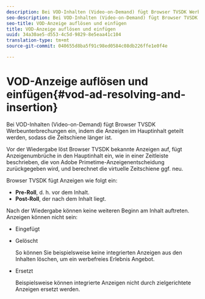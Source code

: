 ```yaml
---
description: Bei VOD-Inhalten (Video-on-Demand) fügt Browser TVSDK Werbeunterbrechungen ein, indem die Anzeigen im Hauptinhalt geteilt werden, sodass die Zeitschiene länger ist.
seo-description: Bei VOD-Inhalten (Video-on-Demand) fügt Browser TVSDK Werbeunterbrechungen ein, indem die Anzeigen im Hauptinhalt geteilt werden, sodass die Zeitschiene länger ist.
seo-title: VOD-Anzeige auflösen und einfügen
title: VOD-Anzeige auflösen und einfügen
uuid: 34a30ae5-d553-4c5d-9829-8e5eaa41c104
translation-type: tm+mt
source-git-commit: 040655d8ba5f91c98ed0584c08db226ffe1e0f4e

---
```



# VOD-Anzeige auflösen und einfügen{#vod-ad-resolving-and-insertion}

Bei VOD-Inhalten (Video-on-Demand) fügt Browser TVSDK Werbeunterbrechungen ein, indem die Anzeigen im Hauptinhalt geteilt werden, sodass die Zeitschiene länger ist.

Vor der Wiedergabe löst Browser TVSDK bekannte Anzeigen auf, fügt Anzeigenumbrüche in den Hauptinhalt ein, wie in einer Zeitleiste beschrieben, die von Adobe Primetime-Anzeigenentscheidung zurückgegeben wird, und berechnet die virtuelle Zeitschiene ggf. neu.

Browser TVSDK fügt Anzeigen wie folgt ein:

* **Pre-Roll**, d. h. vor dem Inhalt.
* **Post-Roll**, der nach dem Inhalt liegt.

Nach der Wiedergabe können keine weiteren Beginn am Inhalt auftreten. Anzeigen können nicht sein:

* Eingefügt
* Gelöscht

   So können Sie beispielsweise keine integrierten Anzeigen aus den Inhalten löschen, um ein werbefreies Erlebnis Angebot.
* Ersetzt

   Beispielsweise können integrierte Anzeigen nicht durch zielgerichtete Anzeigen ersetzt werden.

